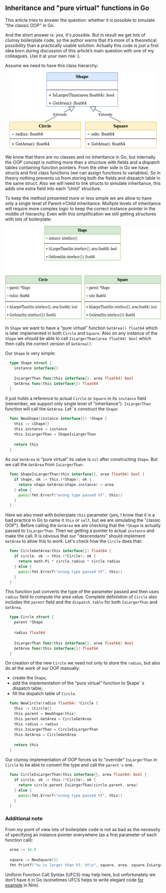 ## Inheritance and "pure virtual" functions in Go ##

This article tries to answer the question: whether it is possible to simulate "the classic OOP" in Go. 

And the short answer is: *yes, it's possible*. But in result we get lots of clumsy boilerplate code, 
so the author warns that it’s more of a theoretical possibility than a practically usable solution. 
Actually this code is just a first idea born during discussion of this article’s main question with one of my colleagues. 
Use it at your own risk :).

Assume we need to have this class hierarchy:

<p align="center">
  <img width="476" height="248" src="https://github.com/hsa-online/go_oop/blob/main/blob/oop_classes.png">
</p>

We know that there are no classes and no inheritance in Go, but internally the OOP concept is nothing more than a structure 
with fields and a dispatch tables containing function pointers. From the other side in Go we have structs and first class 
functions (we can assign functions to variables). So in theory nothing prevents us from storing both the fields and dispatch 
table in the same struct. Also we will need to link structs to simulate inheritance, this adds one extra field into each “child” structure.

To keep the method presented more or less simple we are allow to have only a single level of Parent->Child inheritance. 
Multiple levels of inheritance will require more complex logic to keep the correct instance pointer in the middle of hierarchy. 
Even with this simplification we still getting structures with lots of boilerplate:

<p align="center">
  <img width="696" height="304" src="https://github.com/hsa-online/go_oop/blob/main/blob/oop_structs.png">
</p>

In `Shape` we want to have a “pure virtual” function `GetArea() float64` which is later implemented in both `Circle` and `Square`. 
Also on any instance of the `Shape` we should be able to call `IsLargerThan(area float64) bool` which then calls the correct version of `GetArea()`.

Our `Shape` is very simple:

```Go
  type Shape struct {
    instance interface{}

    IsLargerThan func(this interface{}, area float64) bool
    GetArea func(this interface{}) float64
  }
```
It just holds a reference to actual `Circle` or `Square` in its `instance` field (remember, we support only single level of "inheritance").
`IsLargerThan` function will call the `GetArea`. Let``s construct the `Shape`:

```Go
  func NewShape(instance interface{}) *Shape {
    this := &Shape{}
    this.instance = instance
    this.IsLargerThan = ShapeIsLargerThan

    return this
  }
```

As our `GetArea` is "pure virtual" its value is `nil` after constructing `Shape`. 
But we call the `GetArea` from `IsLargerThan`:

```Go
  func ShapeIsLargerThan(this interface{}, area float64) bool {
    if shape, ok := this.(*Shape); ok {
      return shape.GetArea(shape.instance) > area
    } else {
      panic(fmt.Errorf("wrong type passed %T", this))
    }
  }
```

Here we also meet with boilerplate `this` parameter 
(yes, I know that it is a bad practice in Go to name it `this` or `self`, but we are simulating the "classic OOP").
Before calling the `GetArea` we are checking that the `*Shape` is actually passed to `IsLargerThan`.
Then we getting a pointer to actual `instance` and make the call. It is obvious that our "descendants" 
should implement `GetArea` to allow this to work. Let's check how the `Circle` does that:

```Go
  func CircleGetArea(this interface{}) float64 {
    if circle, ok := this.(*Circle); ok {
      return math.Pi * circle.radius * circle.radius
    } else {
      panic(fmt.Errorf("wrong type passed %T", this))
    } 
  }
```

This function just converts the type of the parameter passed and then uses `radius` field to compute the area value.
Complete definistion of `Circle` also includes the `parent` field and the `dispatch table` 
for both `IsLargerThan`  and `GetArea`.

```Go
  type Circle struct {
    parent *Shape

    radius float64

    IsLargerThan func(this interface{}, area float64) bool
    GetArea func(this interface{}) float64
  }
```

On creation of the new `Circle` we need not only to store the `radius`, 
but also do all the work of our OOP manually:

* create the `Shape`;
* add the implementation of the "pure virtual" function to Skape``s dispatch table;
* fill the dispatch table of `Circle`.

```Go
  func NewCircle(radius float64) *Circle {
    this := &Circle{}
    this.parent = NewShape(this)
    this.parent.GetArea = CircleGetArea
    this.radius = radius
    this.IsLargerThan = CircleIsLargerThan
    this.GetArea = CircleGetArea

    return this
  }
```

Our clumsy implementation of OOP forces us to "override" `IsLargerThan` in `Circle` 
to be able to convert the type and call the `parent's` one.

```Go
  func CircleIsLargerThan(this interface{}, area float64) bool {
    if circle, ok := this.(*Circle); ok {
      return circle.parent.IsLargerThan(circle.parent, area)
    } else {
      panic(fmt.Errorf("wrong type passed %T", this))
    }
  }
```

### Additional note ###

From my point of view lots of boilerplate code is not as bad as the necessity of specifying an instance pointer everywhere 
(as a first parameter of each function call):

```Go
  area := 16.0

  square := NewSquare(5)
  fmt.Printf("%v is larger than %f: %t\n", square, area, square.IsLargerThan(square, area))
```

Uniform Function Call Syntax (UFCS) may help here, but unfortunately 
we don’t have it in Go (sometimes UFCS helps to write elegant code 
[for example](https://en.wikipedia.org/wiki/Uniform_Function_Call_Syntax) in Nim).
